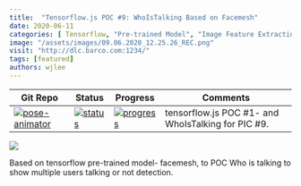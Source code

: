 ```yaml
---
title:  "Tensorflow.js POC #9: WhoIsTalking Based on Facemesh"
date: 2020-06-11
categories: [ Tensorflow, "Pre-trained Model", "Image Feature Extraction", "Supervised Learning"]
image: "/assets/images/09.06.2020_12.25.26_REC.png"
visit: "http://dlc.barco.com:1234/"
tags: [featured]
authors: wjlee
---
```



| Git Repo                                                                                                                                         | Status                                                                                                                                                                | Progress                                                                                                                    | Comments                                                     |
|--------------------------------------------------------------------------------------------------------------------------------------------------|-----------------------------------------------------------------------------------------------------------------------------------------------------------------------|----------------------------------------------------------------------------------------------------------------------------------------|--------------------------------------------------------------|
| [![pose-animator](https://img.shields.io/badge/pose_animator-gray?logo=tensorflow)](https://git.barco.com/users/wjlee/repos/pose-animator/browse) | [![status](https://tailab.barco.com:9443/deeplearningcomputing/pose-animator/badges/master/pipeline.svg)](https://tailab.barco.com:9443/deeplearningcomputing/pose-animator/pipelines) | [![progress](https://img.shields.io/badge/pose_aniamator-POC-red)](http://dlc.barco.com:1234/)|tensorflow.js POC #1- and WhoIsTalking for PIC #9. |

[![](https://rebrand.ly/dlc_png_url)](https://rebrand.ly/dlc_uml_url)

Based on tensorflow pre-trained model- facemesh, to POC Who is talking to show multiple users talking or not detection. 

